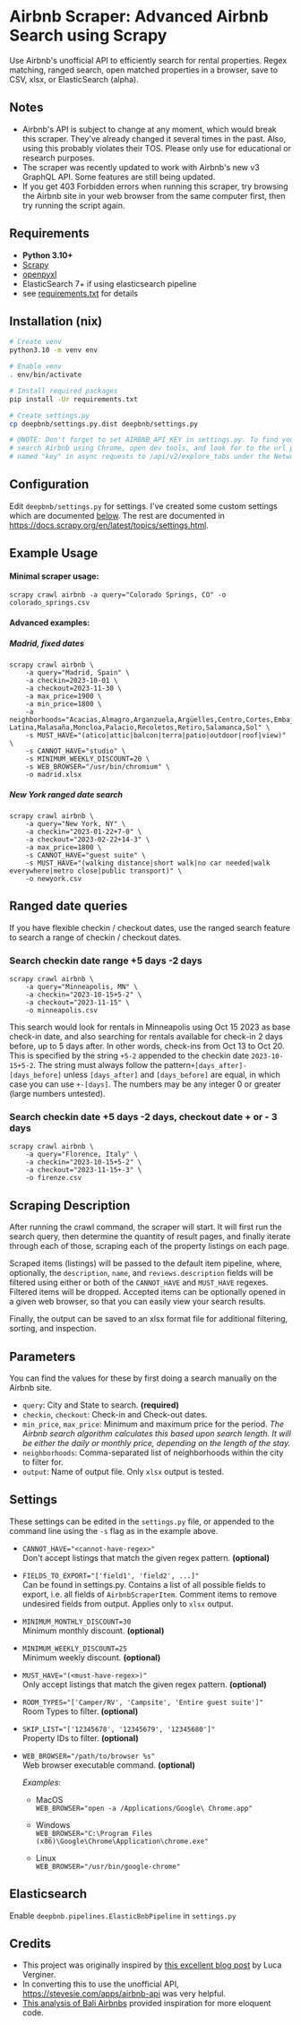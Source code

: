 # Airbnb Scraper: Advanced Airbnb Search using Scrapy

Use Airbnb's unofficial API to efficiently search for rental properties.
Regex matching, ranged search, open matched properties in a browser, save to CSV, xlsx, or ElasticSearch (alpha).

## Notes

- Airbnb's API is subject to change at any moment, which would break this scraper. They've already changed it several
  times in the past. Also, using this probably violates their TOS. Please only use for educational or research purposes.
- The scraper was recently updated to work with Airbnb's new v3 GraphQL API. Some features are still being updated.
- If you get 403 Forbidden errors when running this scraper, try browsing the Airbnb site in your web browser from the
  same computer first, then try running the script again.

## Requirements

* **Python 3.10+**
* [Scrapy](http://scrapy.org/)
* [openpyxl](https://openpyxl.readthedocs.io/en/default/#installation)
* ElasticSearch 7+ if using elasticsearch pipeline
* see [requirements.txt](requirements.txt) for details

## Installation (nix)

```bash
# Create venv
python3.10 -m venv env

# Enable venv
. env/bin/activate

# Install required packages
pip install -Ur requirements.txt

# Create settings.py
cp deepbnb/settings.py.dist deepbnb/settings.py

# @NOTE: Don't forget to set AIRBNB_API_KEY in settings.py. To find your API key, 
# search Airbnb using Chrome, open dev tools, and look for to the url parameter  
# named "key" in async requests to /api/v2/explore_tabs under the Network tab.
```

## Configuration

Edit `deepbnb/settings.py` for settings. I've created some custom settings which are
documented [below](https://github.com/digital-engineering/airbnb-scraper#settings). The rest are documented
in https://docs.scrapy.org/en/latest/topics/settings.html.

## Example Usage

#### Minimal scraper usage:

    scrapy crawl airbnb -a query="Colorado Springs, CO" -o colorado_springs.csv

#### Advanced examples:

##### Madrid, fixed dates

```
scrapy crawl airbnb \
    -a query="Madrid, Spain" \
    -a checkin=2023-10-01 \
    -a checkout=2023-11-30 \
    -a max_price=1900 \
    -a min_price=1800 \
    -a neighborhoods="Acacias,Almagro,Arganzuela,Argüelles,Centro,Cortes,Embajadores,Imperial,Jerónimos,La Latina,Malasaña,Moncloa,Palacio,Recoletos,Retiro,Salamanca,Sol" \
    -s MUST_HAVE="(atico|attic|balcon|terra|patio|outdoor|roof|view)" \
    -s CANNOT_HAVE="studio" \
    -s MINIMUM_WEEKLY_DISCOUNT=20 \
    -s WEB_BROWSER="/usr/bin/chromium" \
    -o madrid.xlsx
```

##### New York ranged date search

```
scrapy crawl airbnb \
    -a query="New York, NY" \
    -a checkin="2023-01-22+7-0" \
    -a checkout="2023-02-22+14-3" \
    -a max_price=1800 \
    -s CANNOT_HAVE="guest suite" \
    -s MUST_HAVE="(walking distance|short walk|no car needed|walk everywhere|metro close|public transport)" \
    -o newyork.csv
```

## Ranged date queries

If you have flexible checkin / checkout dates, use the ranged search feature to search a range of checkin / checkout
dates.

### Search checkin date range +5 days -2 days

    scrapy crawl airbnb \
        -a query="Minneapolis, MN" \
        -a checkin="2023-10-15+5-2" \
        -a checkout="2023-11-15" \
        -o minneapolis.csv

This search would look for rentals in Minneapolis using Oct 15 2023 as base check-in date, and also searching for
rentals available for check-in 2 days before, up to 5 days after. In other words, check-ins from Oct 13 to Oct 20. This
is specified by the string `+5-2` appended to the checkin date `2023-10-15+5-2`. The string must always follow the
pattern`+[days_after]-[days_before]` unless `[days_after]` and `[days_before]` are equal, in which case you can
use `+-[days]`. The numbers may be any integer 0 or greater (large numbers untested).

### Search checkin date +5 days -2 days, checkout date + or - 3 days

    scrapy crawl airbnb \
        -a query="Florence, Italy" \
        -a checkin="2023-10-15+5-2" \
        -a checkout="2023-11-15+-3" \
        -o firenze.csv

## Scraping Description

After running the crawl command, the scraper will start. It will first run the
search query, then determine the quantity of result pages, and finally iterate
through each of those, scraping each of the property listings on each page.

Scraped items (listings) will be passed to the default item pipeline, where,
optionally, the `description`, `name`, and `reviews.description` fields will
be filtered using either or both of the `CANNOT_HAVE` and `MUST_HAVE` regexes.
Filtered items will be dropped. Accepted items can be optionally opened in a
given web browser, so that you can easily view your search results.

Finally, the output can be saved to an xlsx format file for additional
filtering, sorting, and inspection.

## Parameters

You can find the values for these by first doing a search manually on the
Airbnb site.

* `query`: City and State to search. **(required)**
* `checkin`, `checkout`: Check-in and Check-out dates.
* `min_price`, `max_price`: Minimum and maximum price for the period.
  *The Airbnb search algorithm calculates this based upon search length.
  It will be either the daily or monthly price, depending on the length
  of the stay.*
* `neighborhoods`: Comma-separated list of neighborhoods within the city
  to filter for.
* `output`: Name of output file. Only `xlsx` output is tested.

## Settings

These settings can be edited in the `settings.py` file, or appended to the
command line using the `-s` flag as in the example above.

* `CANNOT_HAVE="<cannot-have-regex>"`  
  Don't accept listings that match the given regex pattern.
  **(optional)**


* `FIELDS_TO_EXPORT="['field1', 'field2', ...]"`  
  Can be found in settings.py. Contains a list of all possible fields to
  export, i.e. all fields of `AirbnbScraperItem`. Comment items to
  remove undesired fields from output. Applies only to `xlsx` output.


* `MINIMUM_MONTHLY_DISCOUNT=30`  
  Minimum monthly discount.
  **(optional)**


* `MINIMUM_WEEKLY_DISCOUNT=25`  
  Minimum weekly discount.
  **(optional)**


* `MUST_HAVE="(<must-have-regex>)"`  
  Only accept listings that match the given regex pattern.
  **(optional)**


* `ROOM_TYPES="['Camper/RV', 'Campsite', 'Entire guest suite']"`  
  Room Types to filter.
  **(optional)**


* `SKIP_LIST="['12345678', '12345679', '12345680']"`  
  Property IDs to filter.
  **(optional)**


* `WEB_BROWSER="/path/to/browser %s"`  
  Web browser executable command. **(optional)**

  *Examples*:
    - MacOS  
      `WEB_BROWSER="open -a /Applications/Google\ Chrome.app"`

    - Windows  
      `WEB_BROWSER="C:\Program Files (x86)\Google\Chrome\Application\chrome.exe"`

    - Linux  
      `WEB_BROWSER="/usr/bin/google-chrome"`

## Elasticsearch

Enable `deepbnb.pipelines.ElasticBnbPipeline` in `settings.py`

## Credits

- This project was originally inspired by [this excellent blog post](http://www.verginer.eu/blog/web-scraping-airbnb/)
  by Luca Verginer.
- In converting this to use the unofficial API, https://stevesie.com/apps/airbnb-api was very helpful.
- [This analysis of Bali Airbnbs](https://github.com/daben/m2851-prac1) provided inspiration for more eloquent code.
